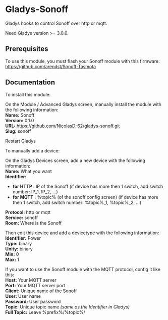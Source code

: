 # Gladys-Sonoff

Gladys hooks to control Sonoff over http or mqtt.

Need Gladys version >= 3.0.0.

## Prerequisites

To use this module, you must flash your Sonoff module with this firmware:  
https://github.com/arendst/Sonoff-Tasmota

## Documentation

To install this module:

On the Module / Advanced Gladys screen, manually install the module with the following information:  
**Name:** Sonoff  
**Version:** 0.1.0  
**URL:** https://github.com/NicolasD-62/gladys-sonoff.git  
**Slug:** sonoff  

Restart Gladys

To manually add a device:

On the Gladys Devices screen, add a new device with the following information:  
**Name:** What you want  
**Identifier:**  
+ **for HTTP** : IP of the Sonoff (if device has more then 1 switch, add switch number: IP\_1, IP\_2, ...)  
+ **for MQTT** : %topic% (of the sonoff config screen) (if device has more then 1 switch, add switch number: %topic%\_1, %topic%\_2, ...)  

**Protocol:** http or mqtt  
**Service:** sonoff  
**Room:** Where is the Sonoff

Then edit this device and add a devicetype with the following information:  
**Identifier:** Power  
**Type:** binary  
**Unity:** binary  
**Min:** 0  
**Max:** 1

If you want to use the Sonoff module with the MQTT protocol, config it like this:  
**Host:** Your MQTT server  
**Port:** Your MQTT server port  
**Client:** Unique name of the Sonoff  
**User:** User name  
**Password:** User password  
**Topic:** Unique topic name _(same as the Identifier in Gladys)_  
**Full Topic:** Leave %prefix%/%topic%/
